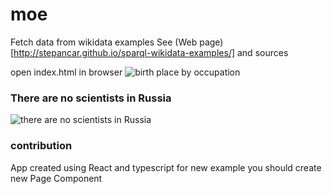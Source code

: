 # moe
Fetch data from wikidata examples
See (Web page)[http://stepancar.github.io/sparql-wikidata-examples/] 
and sources 

open index.html in browser
![birth place by occupation](http://i.imgur.com/UbvLLwK.png)
### There are no scientists in Russia
![there are no scientists in Russia](http://i.imgur.com/GnEi66j.png)
### contribution 
App created using React and typescript
for new example you should create new Page Component 
